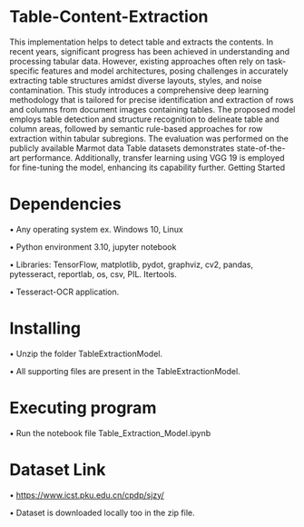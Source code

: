 # Table-Content-Extraction
This implementation helps to detect table and extracts the contents.
In recent years, significant progress has been achieved in understanding and processing tabular data. However, existing approaches often rely on task-specific features and model architectures, posing challenges in accurately extracting table structures amidst diverse layouts, styles, and noise contamination. This study introduces a comprehensive deep learning methodology that is tailored for precise identification and extraction of rows and columns from document images containing tables. The proposed model employs table detection and structure recognition to delineate table and column areas, followed by semantic rule-based approaches for row extraction within tabular subregions. The evaluation was performed on the publicly available Marmot data Table datasets demonstrates state-of-the-art performance. Additionally, transfer learning using VGG 19 is employed for fine-tuning the model, enhancing its capability further.
Getting Started
# Dependencies
•	Any operating system ex. Windows 10, Linux

•	Python environment 3.10, jupyter notebook

•	Libraries: TensorFlow, matplotlib, pydot, graphviz, cv2, pandas, pytesseract, reportlab, os, csv, PIL. Itertools.

•	Tesseract-OCR application.
# Installing
•	Unzip the folder TableExtractionModel.

•	All supporting files are present in the TableExtractionModel.

# Executing program

•	Run the notebook file Table_Extraction_Model.ipynb

# Dataset Link

•	https://www.icst.pku.edu.cn/cpdp/sjzy/

•	Dataset is downloaded locally too in the zip file.

